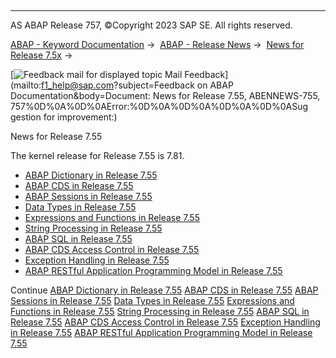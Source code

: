   

* * *

AS ABAP Release 757, ©Copyright 2023 SAP SE. All rights reserved.

[ABAP - Keyword Documentation](https://help.sap.com/doc/abapdocu_757_index_htm/7.57/en-US/abenabap.htm) →  [ABAP - Release News](https://help.sap.com/doc/abapdocu_757_index_htm/7.57/en-US/abennews.htm) →  [News for Release 7.5x](https://help.sap.com/doc/abapdocu_757_index_htm/7.57/en-US/abennews-75.htm) → 

 [![](Mail.gif?object=Mail.gif&sap-language=EN "Feedback mail for displayed topic") Mail Feedback](mailto:f1_help@sap.com?subject=Feedback on ABAP Documentation&body=Document: News for Release 7.55, ABENNEWS-755, 757%0D%0A%0D%0AError:%0D%0A%0D%0A%0D%0A%0D%0ASug
gestion for improvement:)

News for Release 7.55

The kernel release for Release 7.55 is 7.81.

-   [ABAP Dictionary in Release 7.55](https://help.sap.com/doc/abapdocu_757_index_htm/7.57/en-US/abennews-755-ddic.htm)
-   [ABAP CDS in Release 7.55](https://help.sap.com/doc/abapdocu_757_index_htm/7.57/en-US/abennews-755-abap_cds.htm)
-   [ABAP Sessions in Release 7.55](https://help.sap.com/doc/abapdocu_757_index_htm/7.57/en-US/abennews-755-abap_sessions.htm)
-   [Data Types in Release 7.55](https://help.sap.com/doc/abapdocu_757_index_htm/7.57/en-US/abennews-755-types.htm)
-   [Expressions and Functions in Release 7.55](https://help.sap.com/doc/abapdocu_757_index_htm/7.57/en-US/abennews-755-expressions.htm)
-   [String Processing in Release 7.55](https://help.sap.com/doc/abapdocu_757_index_htm/7.57/en-US/abennews-755-strings.htm)
-   [ABAP SQL in Release 7.55](https://help.sap.com/doc/abapdocu_757_index_htm/7.57/en-US/abennews-755-abap_sql.htm)
-   [ABAP CDS Access Control in Release 7.55](https://help.sap.com/doc/abapdocu_757_index_htm/7.57/en-US/abennews-755-cds_access_control.htm)
-   [Exception Handling in Release 7.55](https://help.sap.com/doc/abapdocu_757_index_htm/7.57/en-US/abennews-755-exceptions.htm)
-   [ABAP RESTful Application Programming Model in Release 7.55](https://help.sap.com/doc/abapdocu_757_index_htm/7.57/en-US/abennews-755-restful.htm)

Continue
[ABAP Dictionary in Release 7.55](https://help.sap.com/doc/abapdocu_757_index_htm/7.57/en-US/abennews-755-ddic.htm)
[ABAP CDS in Release 7.55](https://help.sap.com/doc/abapdocu_757_index_htm/7.57/en-US/abennews-755-abap_cds.htm)
[ABAP Sessions in Release 7.55](https://help.sap.com/doc/abapdocu_757_index_htm/7.57/en-US/abennews-755-abap_sessions.htm)
[Data Types in Release 7.55](https://help.sap.com/doc/abapdocu_757_index_htm/7.57/en-US/abennews-755-types.htm)
[Expressions and Functions in Release 7.55](https://help.sap.com/doc/abapdocu_757_index_htm/7.57/en-US/abennews-755-expressions.htm)
[String Processing in Release 7.55](https://help.sap.com/doc/abapdocu_757_index_htm/7.57/en-US/abennews-755-strings.htm)
[ABAP SQL in Release 7.55](https://help.sap.com/doc/abapdocu_757_index_htm/7.57/en-US/abennews-755-abap_sql.htm)
[ABAP CDS Access Control in Release 7.55](https://help.sap.com/doc/abapdocu_757_index_htm/7.57/en-US/abennews-755-cds_access_control.htm)
[Exception Handling in Release 7.55](https://help.sap.com/doc/abapdocu_757_index_htm/7.57/en-US/abennews-755-exceptions.htm)
[ABAP RESTful Application Programming Model in Release 7.55](https://help.sap.com/doc/abapdocu_757_index_htm/7.57/en-US/abennews-755-restful.htm)